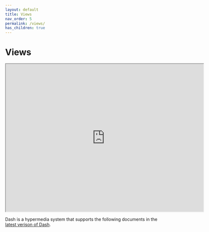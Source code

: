 ```yaml
---
layout: default
title: Views
nav_order: 5
permalink: /views/
has_children: true
---
```


# Views

<iframe src="https://drive.google.com/file/d/1aepMLRz9_oGsYTG1ZY8n1uJDqL8bX3IX/preview" width="640" height="480" allow="autoplay"></iframe>

Dash is a hypermedia system that supports the following documents in the [latest verison of Dash](https://browndash.com/login).